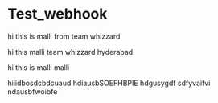 # Test_webhook


hi this is malli from team whizzard


hi this malli team whizzard hyderabad

hi this is malli 
malli 


hiiidbosdcbdcuaud
hdiausbSOEFHBPIE
hdgusygdf sdfyvaifvi
ndausbfwoibfe
